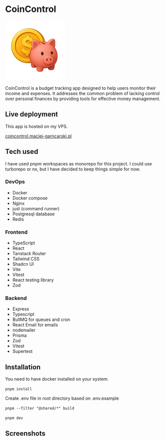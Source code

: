 # CoinControl

<img width="192" height="192" src="https://raw.githubusercontent.com/MaciejGarncarski/coin-control/refs/heads/main/.github/assets/logo.png">

CoinControl is a budget tracking app designed to help users monitor their income and expenses. It addresses the common problem of lacking control over personal finances by providing tools for effective money management.

## Live deployment

This app is hosted on my VPS.

[coincontrol.maciej-garncarski.pl](https://coincontrol.maciej-garncarski.pl)

## Tech used

I have used pnpm workspaces as monorepo for this project. I could use turborepo or nx, but I have decided to keep things simple for now.

### DevOps

- Docker
- Docker compose
- Nginx
- just (command runner)
- Postgresql database
- Redis

### Frontend

- TypeScript
- React
- Tanstack Router
- Tailwind CSS
- Shadcn UI
- Vite
- Vitest
- React testing library
- Zod

### Backend

- Express
- Typescript
- BullMQ for queues and cron
- React Email for emails
- nodemailer
- Prisma
- Zod
- Vitest
- Supertest

## Installation

You need to have docker installed on your system.

`pnpm install`

Create .env file in root directory based on .env.example

`pnpm --filter "@shared/*" build`

`pnpm dev`

## Screenshots
